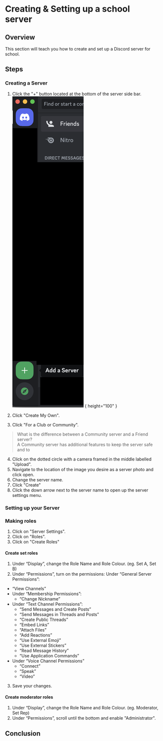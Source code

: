 # Creating & Setting up a school server

<!-- Todo: add and format images, fix nested lists -->

## Overview

This section will teach you how to create and set up a Discord server for school.

## Steps

### Creating a Server

1. Click the "+" button located at the bottom of the server side bar.
    ![Step 1](./assets/Task1/Screen%20Shot%202023-03-28%20at%209.52.24%20AM.png) { height="100" }

2. Click "Create My Own".
3. Click "For a Club or Community".
> What is the difference between a Community server and a Friend server?  
> A Community server has additional features to keep the server safe and to 
4. Click on the dotted circle with a camera framed in the middle labelled "Upload".
5. Navigate to the location of the image you desire as a server photo and click open.
6. Change the server name.
7. Click "Create"
8. Click the down arrow next to the server name to open up the server settings menu.

### Setting up your Server


### Making roles

1. Click on "Server Settings".
2. Click on "Roles".
3. Click on "Create Roles"

#### Create set roles

1. Under “Display”, change the Role Name and Role Colour. (eg. Set A, Set B)
2. Under “Permissions”, turn on the permissions:
Under “General Server Permissions”:
* “View Channels”
* Under “Membership Permissions”:
    * “Change Nickname”
* Under “Text Channel Permissions”:
    * “Send Messages and Create Posts”
    * “Send Messages in Threads and Posts”
    * “Create Public Threads”
    * “Embed Links”
    * “Attach Files”
    * “Add Reactions”
    * “Use External Emoji”
    * “Use External Stickers”
    * “Read Message History”
    * “Use Application Commands”
* Under “Voice Channel Permissions”
    * “Connect”
    * “Speak”
    * “Video”
3. Save your changes.

#### Create moderator roles

1. Under “Display”, change the Role Name and Role Colour. (eg. Moderator, Set Rep)
2. Under “Permissions”, scroll until the bottom and enable "Administrator".

## Conclusion
